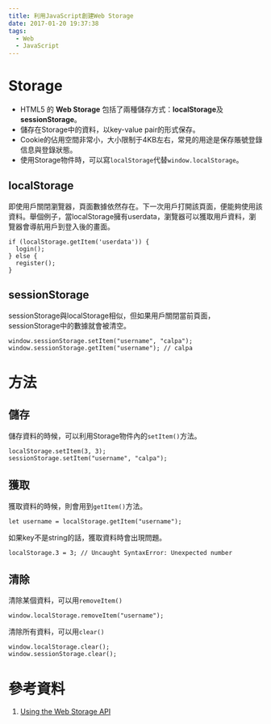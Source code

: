 ```yaml
---
title: 利用JavaScript創建Web Storage
date: 2017-01-20 19:37:38
tags:
  - Web
  - JavaScript
---
```



# Storage
* HTML5 的 **Web Storage** 包括了兩種儲存方式：**localStorage**及**sessionStorage**。
* 儲存在Storage中的資料，以key-value pair的形式保存。
* Cookie的佔用空間非常小，大小限制于4KB左右，常見的用途是保存賬號登錄信息與登錄狀態。
* 使用Storage物件時，可以寫`localStorage`代替`window.localStorage`。

## localStorage
即使用戶關閉瀏覽器，頁面數據依然存在。下一次用戶打開該頁面，便能夠使用該資料。舉個例子，當localStorage擁有userdata，瀏覽器可以獲取用戶資料，瀏覽器會導航用戶到登入後的畫面。

```[js]
if (localStorage.getItem('userdata')) {
  login();
} else {
  register();
}
```

## sessionStorage
sessionStorage與localStorage相似，但如果用戶關閉當前頁面，sessionStorage中的數據就會被清空。

```[js]
window.sessionStorage.setItem("username", "calpa");
window.sessionStorage.getItem("username"); // calpa
```

# 方法
## 儲存
儲存資料的時候，可以利用Storage物件內的`setItem()`方法。
```[js]
localStorage.setItem(3, 3);
sessionStorage.setItem("username", "calpa");
```

## 獲取
獲取資料的時候，則會用到`getItem()`方法。
```[js]
let username = localStorage.getItem("username");
```

如果key不是string的話，獲取資料時會出現問題。
```[js]
localStorage.3 = 3; // Uncaught SyntaxError: Unexpected number
```

## 清除
清除某個資料，可以用`removeItem()`
```[js]
window.localStorage.removeItem("username");
```

清除所有資料，可以用`clear()`
```[js]
window.localStorage.clear();
window.sessionStorage.clear();
```

# 參考資料
1. [Using the Web Storage API](https://developer.mozilla.org/en-US/docs/Web/API/Web_Storage_API/Using_the_Web_Storage_API)
